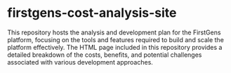 # firstgens-cost-analysis-site
This repository hosts the analysis and development plan for the FirstGens platform, focusing on the tools and features required to build and scale the platform effectively. The HTML page included in this repository provides a detailed breakdown of the costs, benefits, and potential challenges associated with various development approaches.
